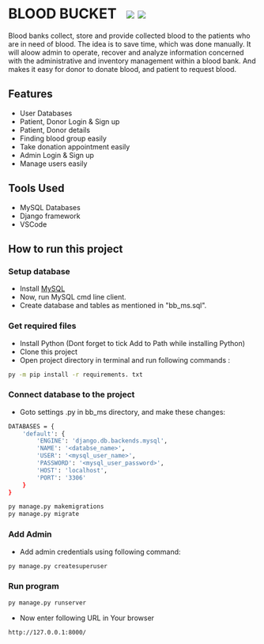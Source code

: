 # BLOOD BUCKET &nbsp;&nbsp;[![](https://img.shields.io/badge/database-MySQL-blue.svg)](https://www.python.org/downloads/) [![](https://img.shields.io/badge/framework-Django-darkgreen.svg)](https://www.djangoproject.com/download/) 

Blood banks collect, store and provide collected blood to the patients who are in need of blood. The idea is to save time, which was done manually. It will aloow admin to operate, recover and analyze information concerned with the administrative and inventory management within a blood bank. And makes it easy for donor to donate blood, and patient to request blood.

## Features
- User Databases
- Patient, Donor Login & Sign up
- Patient, Donor details
- Finding blood group easily
- Take donation appointment easily
- Admin Login & Sign up
- Manage users easily

## Tools Used
- MySQL Databases
- Django framework
- VSCode

## How to run this project

### Setup database
- Install [MySQL](https://dev.mysql.com/downloads/installer/)
- Now, run MySQL cmd line client.
- Create database and tables as mentioned in "bb_ms.sql".
### Get required files
- Install Python (Dont forget to tick Add to Path while installing Python)
- Clone this project
- Open project directory in terminal and run following commands :
```sh
py -m pip install -r requirements. txt
```
### Connect database to the project
- Goto settings .py in bb_ms directory, and make these changes:
```sh
DATABASES = {
    'default': {
        'ENGINE': 'django.db.backends.mysql',
        'NAME': '<databse_name>',
        'USER': '<mysql_user_name>',
        'PASSWORD': '<mysql_user_password>',
        'HOST': 'localhost',
        'PORT': '3306'
    }
}
```
```sh
py manage.py makemigrations
py manage.py migrate
```
### Add Admin
- Add admin credentials using following command:
```sh
py manage.py createsuperuser
```

### Run program
```sh
py manage.py runserver
```
- Now enter following URL in Your browser
```sh
http://127.0.0.1:8000/
```
